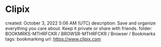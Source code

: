# Clipix

created: October 3, 2022 5:06 AM (UTC)
description: Save and organize everything you care about. Keep it private or share with friends.
folder: BOOKMRKS-MTHRFCKR / BROWSR-MTHRFCKR / Browser / Bookmarks
tags: bookmarking
url: https://www.clipix.com